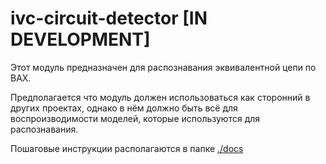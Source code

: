 # ivc-circuit-detector [IN DEVELOPMENT]

Этот модуль предназначен для распознавания эквивалентной цепи по ВАХ.

Предполагается что модуль должен использоваться как сторонний в других проектах, однако в нём должно быть всё для воспроизводимости моделей, которые используются для распознавания.

Пошаговые инструкции располагаются в папке [./docs](./docs)